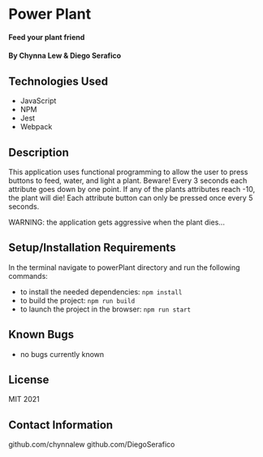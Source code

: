 # Power Plant

#### Feed your plant friend

#### By Chynna Lew & Diego Serafico

## Technologies Used

* JavaScript
* NPM
* Jest
* Webpack

## Description

  This application uses functional programming to allow the user to press buttons to feed, water, and light a plant. Beware! Every 3 seconds each attribute goes down by one point. If any of the plants attributes reach -10, the plant will die! Each attribute button can only be pressed once every 5 seconds.

  WARNING: the application gets aggressive when the plant dies...

## Setup/Installation Requirements

  In the terminal navigate to powerPlant directory and run the following commands:
* to install the needed dependencies: `npm install` 
* to build the project: `npm run build` 
* to launch the project in the browser: `npm run start` 

## Known Bugs

* no bugs currently known 

## License
MIT 2021

## Contact Information
github.com/chynnalew
github.com/DiegoSerafico
